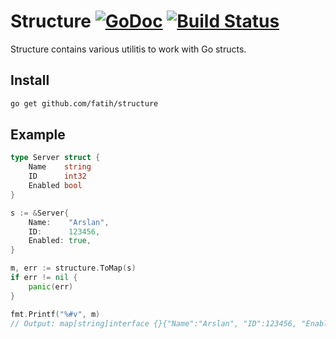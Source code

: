 # Structure [![GoDoc](https://godoc.org/github.com/fatih/structure?status.svg)](http://godoc.org/github.com/fatih/structure) [![Build Status](https://travis-ci.org/fatih/structure.svg)](https://travis-ci.org/fatih/structure)

Structure contains various utilitis to work with Go structs.

## Install

```bash
go get github.com/fatih/structure
```

## Example

```go
type Server struct {
	Name    string
	ID      int32
	Enabled bool
}

s := &Server{
	Name:    "Arslan",
	ID:      123456,
	Enabled: true,
}

m, err := structure.ToMap(s)
if err != nil {
	panic(err)
}

fmt.Printf("%#v", m)
// Output: map[string]interface {}{"Name":"Arslan", "ID":123456, "Enabled":true}
```
	
